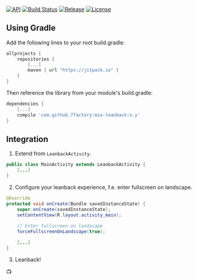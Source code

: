 [![API](https://img.shields.io/badge/API-16%2B-brightgreen.svg?style=flat)](https://android-arsenal.com/api?level=16) [![Build Status](https://travis-ci.org/7factory/mia-Leanback.svg?branch=master)](https://travis-ci.org/7factory/mia-Leanback) [![Release](https://jitpack.io/v/7factory/mia-Leanback.svg)](https://jitpack.io/#7factory/mia-Leanback)
[![License](http://img.shields.io/:license-mit-brightgreen.svg?style=flat)](https://raw.githubusercontent.com/7factory/mia-Leanback/master/LICENSE)

## Using Gradle

Add the following lines to your root build.gradle:

``` gradle
allprojects {
    repositories {
        [...]
        maven { url "https://jitpack.io" }
    }
}
```

Then reference the library from your module's build.gradle:

``` gradle
dependencies {
    [...]
    compile 'com.github.7factory:mia-leanback:x.y'
}
```

## Integration

1. Extend from `LeanbackActivity`.

 ``` java
 public class MainActivity extends LeanbackActivity {
     [...]
 }
 ```

2. Configure your leanback experience, f.e. enter fullscreen on landscape.

 ``` java
 @Override
 protected void onCreate(Bundle savedInstanceState) {
     super.onCreate(savedInstanceState);
     setContentView(R.layout.activity_main);
     
     // Enter fullscreen on landscape
     forceFullscreenOnLandscape(true); 
 
     [...] 
 }
 ```

3. Leanback! 
 
 :tv:

